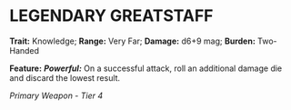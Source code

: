 ﻿---
tags:
  - Item
  - Weapon
name: 'LEGENDARY GREATSTAFF'
trait: 'Knowledge'
range: 'Very Far'
damage: 'd6+9 mag'
burden: 'Two-Handed'
feat_name: 'Powerful'
feat_text: 'On a successful attack, roll an additional damage die and discard the lowest result.'
primary_or_secondary: 'Primary Weapon'
tier: 4
---

# LEGENDARY GREATSTAFF

**Trait:** Knowledge; **Range:** Very Far; **Damage:** d6+9 mag; **Burden:** Two-Handed

**Feature:** ***Powerful:*** On a successful attack, roll an additional damage die and discard the lowest result.

*Primary Weapon - Tier 4*
